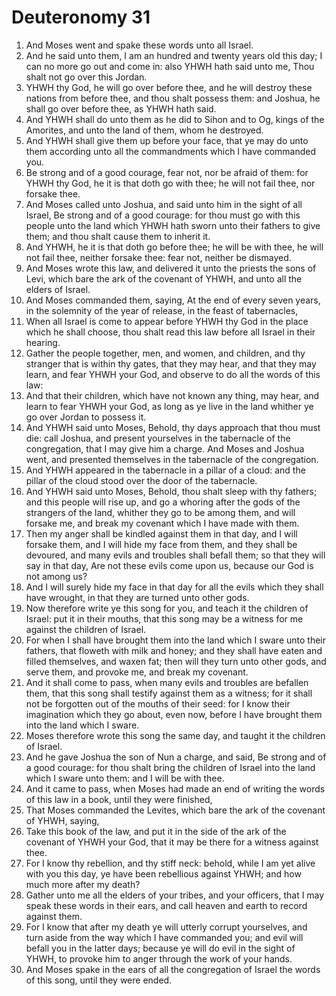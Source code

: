 ﻿# Deuteronomy 31
1. And Moses went and spake these words unto all Israel. 
2. And he said unto them, I am an hundred and twenty years old this day; I can no more go out and come in: also YHWH hath said unto me, Thou shalt not go over this Jordan. 
3. YHWH thy God, he will go over before thee, and he will destroy these nations from before thee, and thou shalt possess them: and Joshua, he shall go over before thee, as YHWH hath said. 
4. And YHWH shall do unto them as he did to Sihon and to Og, kings of the Amorites, and unto the land of them, whom he destroyed. 
5. And YHWH shall give them up before your face, that ye may do unto them according unto all the commandments which I have commanded you. 
6. Be strong and of a good courage, fear not, nor be afraid of them: for YHWH thy God, he it is that doth go with thee; he will not fail thee, nor forsake thee. 
7.  And Moses called unto Joshua, and said unto him in the sight of all Israel, Be strong and of a good courage: for thou must go with this people unto the land which YHWH hath sworn unto their fathers to give them; and thou shalt cause them to inherit it. 
8. And YHWH, he it is that doth go before thee; he will be with thee, he will not fail thee, neither forsake thee: fear not, neither be dismayed. 
9.  And Moses wrote this law, and delivered it unto the priests the sons of Levi, which bare the ark of the covenant of YHWH, and unto all the elders of Israel. 
10. And Moses commanded them, saying, At the end of every seven years, in the solemnity of the year of release, in the feast of tabernacles, 
11. When all Israel is come to appear before YHWH thy God in the place which he shall choose, thou shalt read this law before all Israel in their hearing. 
12. Gather the people together, men, and women, and children, and thy stranger that is within thy gates, that they may hear, and that they may learn, and fear YHWH your God, and observe to do all the words of this law: 
13. And that their children, which have not known any thing, may hear, and learn to fear YHWH your God, as long as ye live in the land whither ye go over Jordan to possess it. 
14.  And YHWH said unto Moses, Behold, thy days approach that thou must die: call Joshua, and present yourselves in the tabernacle of the congregation, that I may give him a charge. And Moses and Joshua went, and presented themselves in the tabernacle of the congregation. 
15. And YHWH appeared in the tabernacle in a pillar of a cloud: and the pillar of the cloud stood over the door of the tabernacle. 
16.  And YHWH said unto Moses, Behold, thou shalt sleep with thy fathers; and this people will rise up, and go a whoring after the gods of the strangers of the land, whither they go to be among them, and will forsake me, and break my covenant which I have made with them. 
17. Then my anger shall be kindled against them in that day, and I will forsake them, and I will hide my face from them, and they shall be devoured, and many evils and troubles shall befall them; so that they will say in that day, Are not these evils come upon us, because our God is not among us? 
18. And I will surely hide my face in that day for all the evils which they shall have wrought, in that they are turned unto other gods. 
19. Now therefore write ye this song for you, and teach it the children of Israel: put it in their mouths, that this song may be a witness for me against the children of Israel. 
20. For when I shall have brought them into the land which I sware unto their fathers, that floweth with milk and honey; and they shall have eaten and filled themselves, and waxen fat; then will they turn unto other gods, and serve them, and provoke me, and break my covenant. 
21. And it shall come to pass, when many evils and troubles are befallen them, that this song shall testify against them as a witness; for it shall not be forgotten out of the mouths of their seed: for I know their imagination which they go about, even now, before I have brought them into the land which I sware. 
22.  Moses therefore wrote this song the same day, and taught it the children of Israel. 
23. And he gave Joshua the son of Nun a charge, and said, Be strong and of a good courage: for thou shalt bring the children of Israel into the land which I sware unto them: and I will be with thee. 
24.  And it came to pass, when Moses had made an end of writing the words of this law in a book, until they were finished, 
25. That Moses commanded the Levites, which bare the ark of the covenant of YHWH, saying, 
26. Take this book of the law, and put it in the side of the ark of the covenant of YHWH your God, that it may be there for a witness against thee. 
27. For I know thy rebellion, and thy stiff neck: behold, while I am yet alive with you this day, ye have been rebellious against YHWH; and how much more after my death? 
28.  Gather unto me all the elders of your tribes, and your officers, that I may speak these words in their ears, and call heaven and earth to record against them. 
29. For I know that after my death ye will utterly corrupt yourselves, and turn aside from the way which I have commanded you; and evil will befall you in the latter days; because ye will do evil in the sight of YHWH, to provoke him to anger through the work of your hands. 
30. And Moses spake in the ears of all the congregation of Israel the words of this song, until they were ended. 
